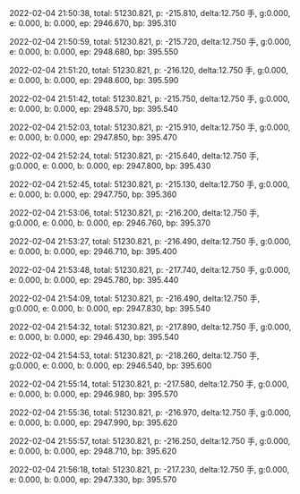 2022-02-04 21:50:38, total: 51230.821, p: -215.810, delta:12.750 手, g:0.000, e: 0.000, b: 0.000, ep: 2946.670, bp: 395.310

2022-02-04 21:50:59, total: 51230.821, p: -215.720, delta:12.750 手, g:0.000, e: 0.000, b: 0.000, ep: 2948.680, bp: 395.550

2022-02-04 21:51:20, total: 51230.821, p: -216.120, delta:12.750 手, g:0.000, e: 0.000, b: 0.000, ep: 2948.600, bp: 395.590

2022-02-04 21:51:42, total: 51230.821, p: -215.750, delta:12.750 手, g:0.000, e: 0.000, b: 0.000, ep: 2948.570, bp: 395.540

2022-02-04 21:52:03, total: 51230.821, p: -215.910, delta:12.750 手, g:0.000, e: 0.000, b: 0.000, ep: 2947.850, bp: 395.470

2022-02-04 21:52:24, total: 51230.821, p: -215.640, delta:12.750 手, g:0.000, e: 0.000, b: 0.000, ep: 2947.800, bp: 395.430

2022-02-04 21:52:45, total: 51230.821, p: -215.130, delta:12.750 手, g:0.000, e: 0.000, b: 0.000, ep: 2947.750, bp: 395.360

2022-02-04 21:53:06, total: 51230.821, p: -216.200, delta:12.750 手, g:0.000, e: 0.000, b: 0.000, ep: 2946.760, bp: 395.370

2022-02-04 21:53:27, total: 51230.821, p: -216.490, delta:12.750 手, g:0.000, e: 0.000, b: 0.000, ep: 2946.710, bp: 395.400

2022-02-04 21:53:48, total: 51230.821, p: -217.740, delta:12.750 手, g:0.000, e: 0.000, b: 0.000, ep: 2945.780, bp: 395.440

2022-02-04 21:54:09, total: 51230.821, p: -216.490, delta:12.750 手, g:0.000, e: 0.000, b: 0.000, ep: 2947.830, bp: 395.540

2022-02-04 21:54:32, total: 51230.821, p: -217.890, delta:12.750 手, g:0.000, e: 0.000, b: 0.000, ep: 2946.430, bp: 395.540

2022-02-04 21:54:53, total: 51230.821, p: -218.260, delta:12.750 手, g:0.000, e: 0.000, b: 0.000, ep: 2946.540, bp: 395.600

2022-02-04 21:55:14, total: 51230.821, p: -217.580, delta:12.750 手, g:0.000, e: 0.000, b: 0.000, ep: 2946.980, bp: 395.570

2022-02-04 21:55:36, total: 51230.821, p: -216.970, delta:12.750 手, g:0.000, e: 0.000, b: 0.000, ep: 2947.990, bp: 395.620

2022-02-04 21:55:57, total: 51230.821, p: -216.250, delta:12.750 手, g:0.000, e: 0.000, b: 0.000, ep: 2948.710, bp: 395.620

2022-02-04 21:56:18, total: 51230.821, p: -217.230, delta:12.750 手, g:0.000, e: 0.000, b: 0.000, ep: 2947.330, bp: 395.570